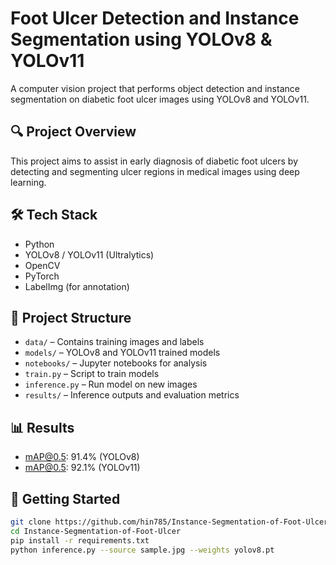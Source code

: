 # Foot Ulcer Detection and Instance Segmentation using YOLOv8 & YOLOv11

A computer vision project that performs object detection and instance segmentation on diabetic foot ulcer images using YOLOv8 and YOLOv11.

## 🔍 Project Overview
This project aims to assist in early diagnosis of diabetic foot ulcers by detecting and segmenting ulcer regions in medical images using deep learning.

## 🛠️ Tech Stack
- Python
- YOLOv8 / YOLOv11 (Ultralytics)
- OpenCV
- PyTorch
- LabelImg (for annotation)

## 📁 Project Structure
- `data/` – Contains training images and labels
- `models/` – YOLOv8 and YOLOv11 trained models
- `notebooks/` – Jupyter notebooks for analysis
- `train.py` – Script to train models
- `inference.py` – Run model on new images
- `results/` – Inference outputs and evaluation metrics

## 📊 Results
- mAP@0.5: 91.4% (YOLOv8)
- mAP@0.5: 92.1% (YOLOv11)


## 🚀 Getting Started
```bash
git clone https://github.com/hin785/Instance-Segmentation-of-Foot-Ulcer.git
cd Instance-Segmentation-of-Foot-Ulcer
pip install -r requirements.txt
python inference.py --source sample.jpg --weights yolov8.pt
